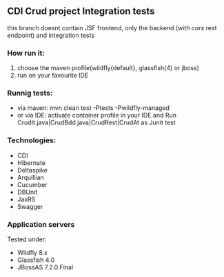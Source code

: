 ## CDI Crud project Integration tests

this branch doesnt contain JSF frontend, only the backend (with *cars* rest endpoint) and integration tests

### How run it:

1. choose the maven profile(wildfly{default}, glassfish(4) or jboss)
2. run on your favourite IDE

### Runnig tests:

* via maven: mvn clean test -Ptests -Pwildfly-managed 
* or via IDE: activate container profile in your IDE and Run CrudIt.java|CrudBdd.java|CrudRest|CrudAt as Junit test


### Technologies:

* CDI
* Hibernate
* Deltaspike
* Arquillian
* Cucumber
* DBUnit
* JaxRS
* Swagger


### Application servers
Tested under:
* Wildfly 8.x
* Glassfish 4.0
* JBossAS 7.2.0.Final


